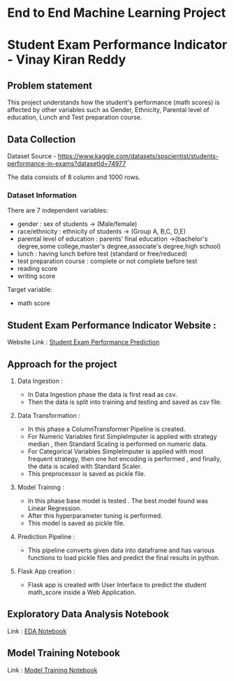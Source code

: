 # End to End Machine Learning Project

# Student Exam Performance Indicator - Vinay Kiran Reddy

## Problem statement
This project understands how the student's performance (math scores) is affected by other variables such as Gender, Ethnicity, Parental level of education, Lunch and Test preparation course.

## Data Collection
Dataset Source - https://www.kaggle.com/datasets/spscientist/students-performance-in-exams?datasetId=74977

The data consists of 8 column and 1000 rows.

### Dataset Information

There are 7 independent variables:

* gender : sex of students -> (Male/female)
* race/ethnicity : ethnicity of students -> (Group A, B,C, D,E)
* parental level of education : parents' final education ->(bachelor's degree,some college,master's degree,associate's degree,high school)
* lunch : having lunch before test (standard or free/reduced)
* test preparation course : complete or not complete before test
* reading score
* writing score

Target variable:
* math score

## Student Exam Performance Indicator Website :

Website Link : [Student Exam Performance Prediction](http://127.0.0.1:5000/predictdata)

## Approach for the project 


1. Data Ingestion : 
    * In Data Ingestion phase the data is first read as csv. 
    * Then the data is split into training and testing and saved as csv file.

2. Data Transformation : 
    * In this phase a ColumnTransformer Pipeline is created.
    * For Numeric Variables first SimpleImputer is applied with strategy median , then Standard Scaling is performed on numeric data.
    * For Categorical Variables SimpleImputer is applied with most frequent strategy, then one hot encoding is performed , and finally, the data is scaled with Standard Scaler.
    * This preprocessor is saved as pickle file.

3. Model Training : 
    * In this phase base model is tested . The best model found was Linear Regression.
    * After this hyperparameter tuning is performed.
    * This model is saved as pickle file.

4. Prediction Pipeline : 
    * This pipeline converts given data into dataframe and has various functions to load pickle files and predict the final results in python.

5. Flask App creation : 
    * Flask app is created with User Interface to predict the student math_score inside a Web Application.

## Exploratory Data Analysis Notebook

Link : [EDA Notebook](notebook/1_EDA_STUDENT_PERFORMANCE.ipynb)

## Model Training Notebook

Link : [Model Training Notebook](notebook/2_MODEL_TRAINING.ipynb)

